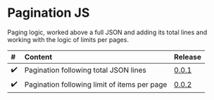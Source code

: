 # Pagination JS
Paging logic, worked above a full JSON and adding its total lines and working with the logic of limits per pages.

|   #                        | Content                                         | Release                    |
|:---------------------------|:------------------------------------------------|:---------------------------|
| :heavy_check_mark:         | Pagination following total JSON lines           | [0.0.1](https://github.com/edsonjuniornarvaes/pagination-js/releases/tag/0.0.1) 
| :heavy_check_mark:         | Pagination following limit of items per page    | [0.0.2](https://github.com/edsonjuniornarvaes/pagination-js/releases/tag/0.0.2)

